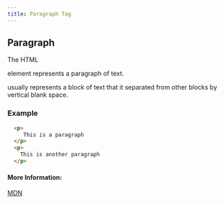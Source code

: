 ```yaml
---
title: Paragraph Tag
---
```

## Paragraph

The HTML <p> element represents a paragraph of text. <p> usually represents a block of text that it separated from other blocks by vertical blank space.

### Example

``` html
  <p>
     This is a paragraph
  </p>
  <p>
    This is another paragraph
  </p>
```

#### More Information:
<!-- Please add any articles you think might be helpful to read before writing the article -->
<a href="https://developer.mozilla.org/en-US/docs/Web/HTML/Element/p">MDN</a>

